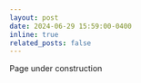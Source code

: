 ```yaml
---
layout: post
date: 2024-06-29 15:59:00-0400
inline: true
related_posts: false
---
```


Page under construction